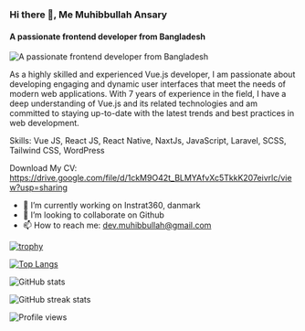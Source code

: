 ### Hi there 👋, Me Muhibbullah Ansary
#### A passionate frontend developer from Bangladesh
![A passionate frontend developer from Bangladesh](https://devdeeper.com/wp-content/uploads/2023/06/GitHubBanner.png)

As a highly skilled and experienced Vue.js developer, I am passionate about developing engaging and dynamic user interfaces that meet the needs of modern web applications. With 7 years of experience in the field, I have a deep understanding of Vue.js and its related technologies and am committed to staying up-to-date with the latest trends and best practices in web development.

Skills: Vue JS, React JS, React Native, NaxtJs, JavaScript, Laravel, SCSS, Tailwind CSS, WordPress

Download My CV: https://drive.google.com/file/d/1ckM9O42t_BLMYAfvXc5TkkK207eivrlc/view?usp=sharing

- 🔭 I’m currently working on Instrat360, danmark 
- 👯 I’m looking to collaborate on Github 
- 📫 How to reach me: dev.muhibbullah@gmail.com 


[![trophy](https://github-profile-trophy.vercel.app/?username=muhib116)](https://github.com/ryo-ma/github-profile-trophy)

[![Top Langs](https://github-readme-stats.vercel.app/api/top-langs/?username=muhib116)](https://github.com/anuraghazra/github-readme-stats)

![GitHub stats](https://github-readme-stats.vercel.app/api?username=muhib116&show_icons=true)  

![GitHub streak stats](https://github-readme-streak-stats.herokuapp.com/?user=muhib116)  

![Profile views](https://gpvc.arturio.dev/muhib116)  
